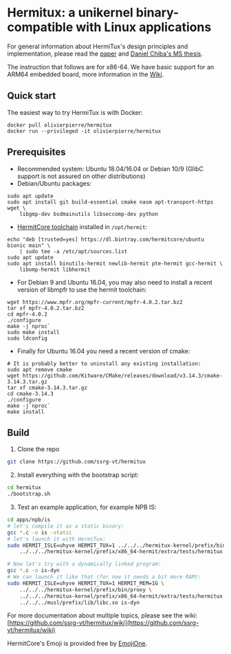 # Hermitux: a unikernel binary-compatible with Linux applications

For general information about HermiTux's design principles and implementation, please read the [paper](https://www.ssrg.ece.vt.edu/papers/vee2019.pdf) and [Daniel Chiba's MS thesis](https://vtechworks.lib.vt.edu/handle/10919/88865).

The instruction that follows are for x86-64. We have basic support for an ARM64 embedded
board, more information in the [Wiki](https://github.com/ssrg-vt/hermitux/wiki/Aarch64-support).

## Quick start
The easiest way to try HermiTux is with Docker:
```
docker pull olivierpierre/hermitux
docker run --privileged -it olivierpierre/hermitux
```

## Prerequisites
  - Recommended system: Ubuntu 18.04/16.04 or Debian 10/9 (GlibC support is not assured
  on other distributions)
  - Debian/Ubuntu packages:
```
sudo apt update
sudo apt install git build-essential cmake nasm apt-transport-https wget \
	libgmp-dev bsdmainutils libseccomp-dev python
```
  - [HermitCore	toolchain](https://github.com/RWTH-OS/HermitCore#hermitcore-cross-toolchain)
	installed in `/opt/hermit`:

```
echo "deb [trusted=yes] https://dl.bintray.com/hermitcore/ubuntu bionic main" \
	| sudo tee -a /etc/apt/sources.list
sudo apt update
sudo apt install binutils-hermit newlib-hermit pte-hermit gcc-hermit \
	libomp-hermit libhermit
```
  - For Debian 9 and Ubuntu 16.04, you may also need to install a recent
  version of libmpfr to use the hermit toolchain:

```
wget https://www.mpfr.org/mpfr-current/mpfr-4.0.2.tar.bz2
tar xf mpfr-4.0.2.tar.bz2
cd mpfr-4.0.2
./configure
make -j`nproc`
sudo make install
sudo ldconfig
```

 - Finally for Ubuntu 16.04 you need a recent version of cmake:

```
# It is probably better to uninstall any existing installation:
sudo apt remove cmake
wget https://github.com/Kitware/CMake/releases/download/v3.14.3/cmake-3.14.3.tar.gz
tar xf cmake-3.14.3.tar.gz
cd cmake-3.14.3
./configure
make -j`nproc`
make install
```

## Build

1. Clone the repo
```bash
git clone https://github.com/ssrg-vt/hermitux
```

2. Install everything with the bootstrap script:

```bash
cd hermitux
./bootstrap.sh
```

3. Test an example application, for example NPB IS:
```bash
cd apps/npb/is
# let's compile it as a static binary:
gcc *.c -o is -static
# let's launch it with HermiTux:
sudo HERMIT_ISLE=uhyve HERMIT_TUX=1 ../../../hermitux-kernel/prefix/bin/proxy \
	../../../hermitux-kernel/prefix/x86_64-hermit/extra/tests/hermitux is

# Now let's try with a dynamically linked program:
gcc *.c -o is-dyn
# We can launch it like that (for now it needs a bit more RAM):
sudo HERMIT_ISLE=uhyve HERMIT_TUX=1 HERMIT_MEM=1G \
	../../../hermitux-kernel/prefix/bin/proxy \
	../../../hermitux-kernel/prefix/x86_64-hermit/extra/tests/hermitux \
	../../../musl/prefix/lib/libc.so is-dyn
```

For more documentation about multiple topics, please see the wiki:
[https://github.com/ssrg-vt/hermitux/wiki](https://github.com/ssrg-vt/hermitux/wiki)

HermitCore's Emoji is provided free by [EmojiOne](https://www.emojione.com/).
